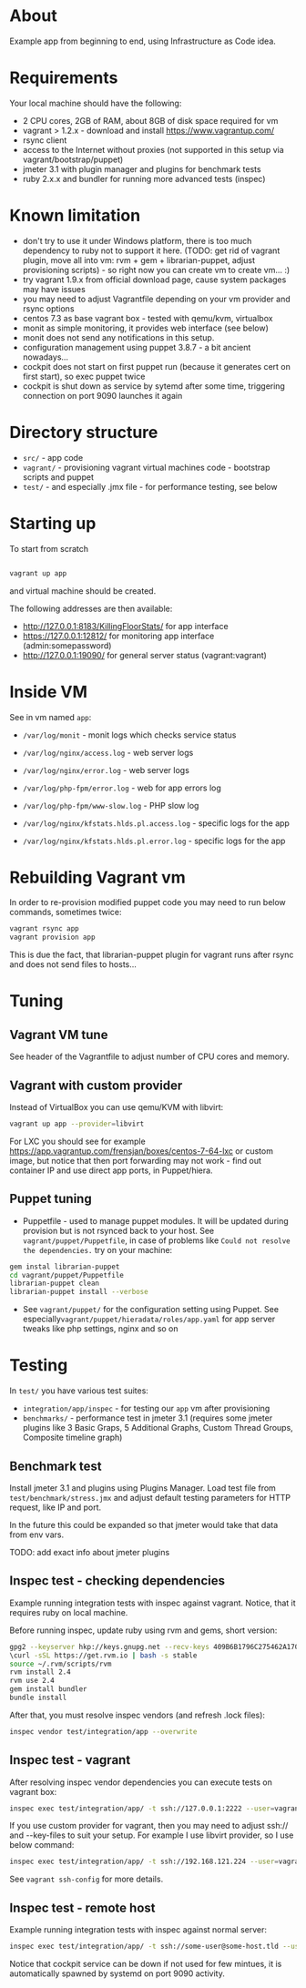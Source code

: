 About
==================================================

Example app from beginning to end, using Infrastructure as Code idea.


Requirements
==================================================

Your local machine should have the following:

* 2 CPU cores, 2GB of RAM, about 8GB of disk space required for vm
* vagrant > 1.2.x - download and install https://www.vagrantup.com/
* rsync client
* access to the Internet without proxies (not supported in this setup via vagrant/bootstrap/puppet)
* jmeter 3.1 with plugin manager and plugins for benchmark tests
* ruby 2.x.x and bundler for running more advanced tests (inspec)

Known limitation
==================================================

* don't try to use it under Windows platform, there is too much dependency to ruby not to support it here. (TODO: get rid of vagrant plugin, move all into vm: rvm + gem + librarian-puppet, adjust provisioning scripts) - so right now you can create vm to create vm... :)
* try vagrant 1.9.x from official download page, cause system packages may have issues
* you may need to adjust Vagrantfile depending on your vm provider and rsync options
* centos 7.3 as base vagrant box - tested with qemu/kvm, virtualbox
* monit as simple monitoring, it provides web interface (see below)
* monit does not send any notifications in this setup.
* configuration management using puppet 3.8.7 - a bit ancient nowadays...
* cockpit does not start on first puppet run (because it generates cert on first start), so exec puppet twice
* cockpit is shut down as service by sytemd after some time, triggering connection on port 9090 launches it again

Directory structure
==================================================

* ``src/`` - app code
* ``vagrant/`` - provisioning vagrant virtual machines code - bootstrap scripts and puppet
* ``test/`` - and especially .jmx file - for performance testing, see below

Starting up
==================================================

To start from scratch

```bash

vagrant up app

```

and virtual machine should be created.

The following addresses are then available:

* http://127.0.0.1:8183/KillingFloorStats/ for app interface
* https://127.0.0.1:12812/ for monitoring app interface (admin:somepassword)
* http://127.0.0.1:19090/ for general server status (vagrant:vagrant)

Inside VM
==================================================

See in vm named ``app``:

* ``/var/log/monit`` - monit logs which checks service status

* ``/var/log/nginx/access.log`` - web server logs
* ``/var/log/nginx/error.log`` - web server logs
* ``/var/log/php-fpm/error.log`` - web for app errors log
* ``/var/log/php-fpm/www-slow.log`` - PHP slow log

* ``/var/log/nginx/kfstats.hlds.pl.access.log`` - specific logs for the app
* ``/var/log/nginx/kfstats.hlds.pl.error.log`` - specific logs for the app

Rebuilding Vagrant vm
==================================================

In order to re-provision modified puppet code you may need to run below commands, sometimes twice:

```bash
vagrant rsync app
vagrant provision app
```

This is due the fact, that librarian-puppet plugin for vagrant runs after rsync and does not send
files to hosts...

Tuning
==================================================

Vagrant VM tune
--------------------------------------------------

See header of the Vagrantfile to adjust number of CPU cores and memory.

Vagrant with custom provider
--------------------------------------------------

Instead of VirtualBox you can use qemu/KVM with libvirt:

```bash
vagrant up app --provider=libvirt
```

For LXC you should see for example https://app.vagrantup.com/frensjan/boxes/centos-7-64-lxc or custom image,
but notice that then port forwarding may not work - find out container IP and use direct app ports, in Puppet/hiera.


Puppet tuning
--------------------------------------------------

* Puppetfile - used to manage puppet modules. It will be updated during provision but is not rsynced back to your host.
See ``vagrant/puppet/Puppetfile``, in case of problems like ``Could not resolve the dependencies.`` try on your machine:

```bash
gem instal librarian-puppet
cd vagrant/puppet/Puppetfile
librarian-puppet clean
librarian-puppet install --verbose
```

* See ``vagrant/puppet/`` for the configuration setting using Puppet.
See especially``vagrant/puppet/hieradata/roles/app.yaml`` for app server tweaks like php settings, nginx and so on


Testing
==================================================

In ``test/`` you have various test suites:

* ``integration/app/inspec`` - for testing our ``app`` vm after provisioning
* ``benchmarks/`` - performance test in jmeter 3.1 (requires some jmeter plugins like 3 Basic Graps, 5 Additional Graphs, Custom Thread Groups, Composite timeline graph)


Benchmark test
--------------------------------------------------

Install jmeter 3.1 and plugins using Plugins Manager.
Load test file from ``test/benchmark/stress.jmx`` and adjust default testing parameters for HTTP request, like IP and port.

In the future this could be expanded so that jmeter would take that data from env vars.

TODO: add exact info about jmeter plugins


Inspec test - checking dependencies
--------------------------------------------------

Example running integration tests with inspec against vagrant. Notice, that it requires ruby on local machine.

Before running inspec, update ruby using rvm and gems, short version:

```bash
gpg2 --keyserver hkp://keys.gnupg.net --recv-keys 409B6B1796C275462A1703113804BB82D39DC0E3
\curl -sSL https://get.rvm.io | bash -s stable
source ~/.rvm/scripts/rvm
rvm install 2.4
rvm use 2.4
gem install bundler
bundle install
```

After that, you must resolve inspec vendors (and refresh .lock files):

```bash
inspec vendor test/integration/app --overwrite
```

Inspec test - vagrant
--------------------------------------------------

After resolving inspec vendor dependencies you can execute tests on vagrant box:

```bash
inspec exec test/integration/app/ -t ssh://127.0.0.1:2222 --user=vagrant --key-files=.vagrant/machines/app/virtualbox/private_key --sudo --profiles-path=test/integration/

```

If you use custom provider for vagrant, then you may need to adjust ssh:// and --key-files to suit your setup.
For example I use libvirt provider, so I use below command:

```bash
inspec exec test/integration/app/ -t ssh://192.168.121.224 --user=vagrant --key-files=.vagrant/machines/app/libvirt/private_key --sudo --profiles-path=test/integration/
```

See ``vagrant ssh-config`` for more details.

Inspec test - remote host
--------------------------------------------------

Example running integration tests with inspec against normal server:

```bash
inspec exec test/integration/app/ -t ssh://some-user@some-host.tld --user=vagrant --key-files=/home/kaszpir/.ssh/id_rsa --sudo --profiles-path=test/integration/

```


Notice that cockpit service can be down if not used for few mintues,
it is automatically spawned by systemd on port 9090 activity.
